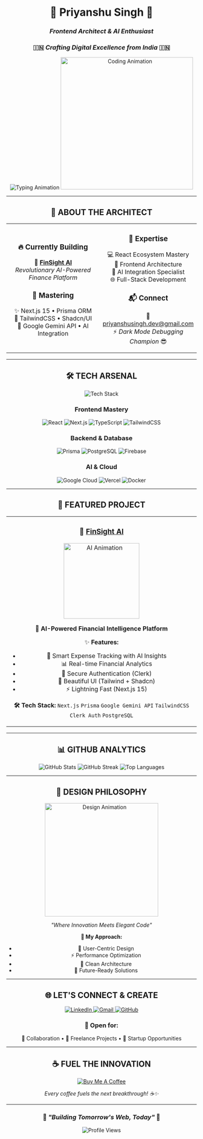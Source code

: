 <div align="center">

# 🌟 **Priyanshu Singh** 🌟
### *Frontend Architect & AI Enthusiast* 
### 🇮🇳 *Crafting Digital Excellence from India* 🇮🇳

<img src="https://readme-typing-svg.herokuapp.com?font=Fira+Code&size=22&duration=3000&pause=1000&color=00D9FF&center=true&vCenter=true&width=500&lines=Frontend+Developer+%F0%9F%9A%80;AI+Integration+Expert+%F0%9F%A4%96;React+%26+Next.js+Specialist+%E2%9A%A1;Building+the+Future+%F0%9F%8C%9F" alt="Typing Animation" />

<img src="https://media.giphy.com/media/qgQUggAC3Pfv687qPC/giphy.gif" width="350" alt="Coding Animation" />

</div>

---

<div align="center">

## 🎯 **ABOUT THE ARCHITECT**

</div>

<table align="center">
<tr>
<td align="center" width="50%">

### 🔥 **Currently Building**
🚀 **[FinSight AI](https://github.com/21priyanshuuu/FinSight-AI)**  
*Revolutionary AI-Powered Finance Platform*

### 🧠 **Mastering**
✨ Next.js 15 • Prisma ORM  
🎨 TailwindCSS • Shadcn/UI  
🤖 Google Gemini API • AI Integration

</td>
<td align="center" width="50%">

### 💫 **Expertise**
💻 React Ecosystem Mastery  
🎨 Frontend Architecture  
🤖 AI Integration Specialist  
🌐 Full-Stack Development

### 📬 **Connect**
📧 priyanshusingh.dev@gmail.com  
⚡ *Dark Mode Debugging Champion* 😎

</td>
</tr>
</table>

---

<div align="center">

## 🛠️ **TECH ARSENAL**

<img src="https://skillicons.dev/icons?i=react,nextjs,tailwind,ts,js,prisma,postgres,firebase,vercel,docker,git,nodejs,mongodb,figma&theme=dark" alt="Tech Stack" />

### **Frontend Mastery**
![React](https://img.shields.io/badge/React-20232A?style=for-the-badge&logo=react&logoColor=61DAFB)
![Next.js](https://img.shields.io/badge/Next.js-000000?style=for-the-badge&logo=next.js&logoColor=white)
![TypeScript](https://img.shields.io/badge/TypeScript-007ACC?style=for-the-badge&logo=typescript&logoColor=white)
![TailwindCSS](https://img.shields.io/badge/Tailwind_CSS-38B2AC?style=for-the-badge&logo=tailwind-css&logoColor=white)

### **Backend & Database**
![Prisma](https://img.shields.io/badge/Prisma-3982CE?style=for-the-badge&logo=Prisma&logoColor=white)
![PostgreSQL](https://img.shields.io/badge/PostgreSQL-316192?style=for-the-badge&logo=postgresql&logoColor=white)
![Firebase](https://img.shields.io/badge/Firebase-039BE5?style=for-the-badge&logo=Firebase&logoColor=white)

### **AI & Cloud**
![Google Cloud](https://img.shields.io/badge/Google_Cloud-4285F4?style=for-the-badge&logo=google-cloud&logoColor=white)
![Vercel](https://img.shields.io/badge/Vercel-000000?style=for-the-badge&logo=vercel&logoColor=white)
![Docker](https://img.shields.io/badge/Docker-2496ED?style=for-the-badge&logo=docker&logoColor=white)

</div>

---

<div align="center">

## 🌟 **FEATURED PROJECT**

</div>

<table align="center">
<tr>
<td align="center">

### 🔷 **[FinSight AI](https://github.com/21priyanshuuu/FinSight-AI)**

<img src="https://media.giphy.com/media/3oKIPEqDGUULpEU0aQ/giphy.gif" width="200" alt="AI Animation" />

**🎯 AI-Powered Financial Intelligence Platform**

✨ **Features:**
- 🧠 Smart Expense Tracking with AI Insights
- 📊 Real-time Financial Analytics  
- 🔐 Secure Authentication (Clerk)
- 🎨 Beautiful UI (Tailwind + Shadcn)
- ⚡ Lightning Fast (Next.js 15)

**🛠️ Tech Stack:**
`Next.js` `Prisma` `Google Gemini API` `TailwindCSS` `Clerk Auth` `PostgreSQL`

</td>
</tr>
</table>

---

<div align="center">

## 📊 **GITHUB ANALYTICS**

<img src="https://github-readme-stats.vercel.app/api?username=21priyanshuuu&show_icons=true&theme=radical&hide_border=true&bg_color=0D1117&title_color=00D9FF&icon_color=00D9FF&text_color=FFFFFF" alt="GitHub Stats" />

<img src="https://github-readme-streak-stats.herokuapp.com/?user=21priyanshuuu&theme=radical&hide_border=true&background=0D1117&stroke=00D9FF&ring=00D9FF&fire=FF6B35&currStreakLabel=00D9FF" alt="GitHub Streak" />

<img src="https://github-readme-stats.vercel.app/api/top-langs/?username=21priyanshuuu&layout=compact&theme=radical&hide_border=true&bg_color=0D1117&title_color=00D9FF&text_color=FFFFFF" alt="Top Languages" />

</div>

---

<div align="center">

## 🎨 **DESIGN PHILOSOPHY**

<img src="https://media.giphy.com/media/26tn33aiTi1jkl6H6/giphy.gif" width="300" alt="Design Animation" />

*"Where Innovation Meets Elegant Code"*

**🌈 My Approach:**
- 🎯 User-Centric Design
- ⚡ Performance Optimization
- 🧩 Clean Architecture
- 🔮 Future-Ready Solutions

</div>

---

<div align="center">

## 🌐 **LET'S CONNECT & CREATE**

<a href="https://www.linkedin.com/in/priyanshusingh-dev/" target="_blank">
  <img src="https://img.shields.io/badge/LinkedIn-0077B5?style=for-the-badge&logo=linkedin&logoColor=white&labelColor=0077B5" alt="LinkedIn" />
</a>
<a href="mailto:priyanshusingh.dev@gmail.com">
  <img src="https://img.shields.io/badge/Gmail-D14836?style=for-the-badge&logo=gmail&logoColor=white&labelColor=D14836" alt="Gmail" />
</a>
<a href="https://github.com/21priyanshuuu">
  <img src="https://img.shields.io/badge/GitHub-100000?style=for-the-badge&logo=github&logoColor=white&labelColor=181717" alt="GitHub" />
</a>

### 💫 **Open for:**
🤝 Collaboration • 💼 Freelance Projects • 🚀 Startup Opportunities

</div>

---

<div align="center">

## ☕ **FUEL THE INNOVATION**

<a href="https://www.buymeacoffee.com/21priyanshuuu" target="_blank">
  <img src="https://img.shields.io/badge/Buy_Me_A_Coffee-FFDD00?style=for-the-badge&logo=buy-me-a-coffee&logoColor=black" alt="Buy Me A Coffee" />
</a>

*Every coffee fuels the next breakthrough! ☕✨*

</div>

---

<div align="center">

### 🌟 *"Building Tomorrow's Web, Today"* 🌟

<img src="https://komarev.com/ghpvc/?username=21priyanshuuu&label=Profile%20Views&color=00D9FF&style=for-the-badge" alt="Profile Views" />

</div>
